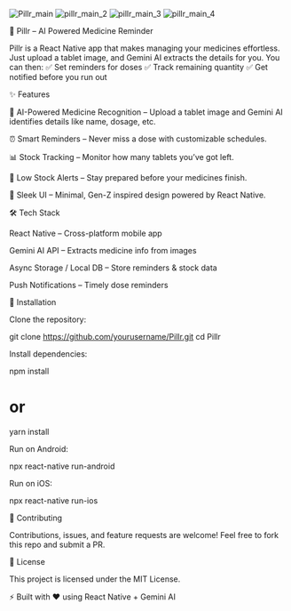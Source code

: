 ![Pillr_main](https://github.com/user-attachments/assets/6625e4af-e5da-47e1-b2d3-711e0f73710e)
![pillr_main_2](https://github.com/user-attachments/assets/a074e7a8-5cea-40aa-85de-e197526927a2)
![pillr_main_3](https://github.com/user-attachments/assets/4579a385-8da5-4a16-ba28-e74136f0d759)
![pillr_main_4](https://github.com/user-attachments/assets/65eda685-10ef-42eb-81ea-3553bb1bf1ab)

💊 Pillr – AI Powered Medicine Reminder

Pillr is a React Native app that makes managing your medicines effortless.
Just upload a tablet image, and Gemini AI extracts the details for you.
You can then:
✅ Set reminders for doses
✅ Track remaining quantity
✅ Get notified before you run out

✨ Features

📸 AI-Powered Medicine Recognition – Upload a tablet image and Gemini AI identifies details like name, dosage, etc.

⏰ Smart Reminders – Never miss a dose with customizable schedules.

📊 Stock Tracking – Monitor how many tablets you’ve got left.

🔔 Low Stock Alerts – Stay prepared before your medicines finish.

🎨 Sleek UI – Minimal, Gen-Z inspired design powered by React Native.

🛠️ Tech Stack

React Native – Cross-platform mobile app

Gemini AI API – Extracts medicine info from images

Async Storage / Local DB – Store reminders & stock data

Push Notifications – Timely dose reminders

🚀 Installation

Clone the repository:

git clone https://github.com/yourusername/Pillr.git
cd Pillr


Install dependencies:

npm install
# or
yarn install


Run on Android:

npx react-native run-android


Run on iOS:

npx react-native run-ios

🤝 Contributing

Contributions, issues, and feature requests are welcome!
Feel free to fork this repo and submit a PR.

📜 License

This project is licensed under the MIT License.

⚡ Built with ❤️ using React Native + Gemini AI
